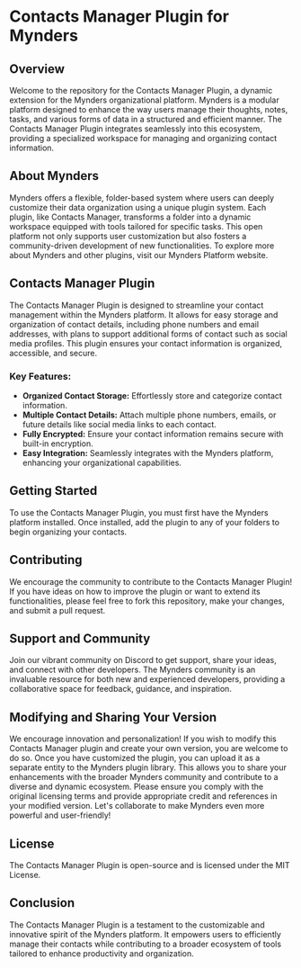 # Contacts Manager Plugin for Mynders

## Overview
Welcome to the repository for the Contacts Manager Plugin, a dynamic extension for the Mynders organizational platform. Mynders is a modular platform designed to enhance the way users manage their thoughts, notes, tasks, and various forms of data in a structured and efficient manner. The Contacts Manager Plugin integrates seamlessly into this ecosystem, providing a specialized workspace for managing and organizing contact information.

## About Mynders
Mynders offers a flexible, folder-based system where users can deeply customize their data organization using a unique plugin system. Each plugin, like Contacts Manager, transforms a folder into a dynamic workspace equipped with tools tailored for specific tasks. This open platform not only supports user customization but also fosters a community-driven development of new functionalities. To explore more about Mynders and other plugins, visit our Mynders Platform website.

## Contacts Manager Plugin
The Contacts Manager Plugin is designed to streamline your contact management within the Mynders platform. It allows for easy storage and organization of contact details, including phone numbers and email addresses, with plans to support additional forms of contact such as social media profiles. This plugin ensures your contact information is organized, accessible, and secure.

### Key Features:
- **Organized Contact Storage:** Effortlessly store and categorize contact information.
- **Multiple Contact Details:** Attach multiple phone numbers, emails, or future details like social media links to each contact.
- **Fully Encrypted:** Ensure your contact information remains secure with built-in encryption.
- **Easy Integration:** Seamlessly integrates with the Mynders platform, enhancing your organizational capabilities.

## Getting Started
To use the Contacts Manager Plugin, you must first have the Mynders platform installed. Once installed, add the plugin to any of your folders to begin organizing your contacts.

## Contributing
We encourage the community to contribute to the Contacts Manager Plugin! If you have ideas on how to improve the plugin or want to extend its functionalities, please feel free to fork this repository, make your changes, and submit a pull request.

## Support and Community
Join our vibrant community on Discord to get support, share your ideas, and connect with other developers. The Mynders community is an invaluable resource for both new and experienced developers, providing a collaborative space for feedback, guidance, and inspiration.

## Modifying and Sharing Your Version
We encourage innovation and personalization! If you wish to modify this Contacts Manager plugin and create your own version, you are welcome to do so. Once you have customized the plugin, you can upload it as a separate entity to the Mynders plugin library. This allows you to share your enhancements with the broader Mynders community and contribute to a diverse and dynamic ecosystem. Please ensure you comply with the original licensing terms and provide appropriate credit and references in your modified version. Let's collaborate to make Mynders even more powerful and user-friendly!

## License
The Contacts Manager Plugin is open-source and is licensed under the MIT License.

## Conclusion
The Contacts Manager Plugin is a testament to the customizable and innovative spirit of the Mynders platform. It empowers users to efficiently manage their contacts while contributing to a broader ecosystem of tools tailored to enhance productivity and organization.

